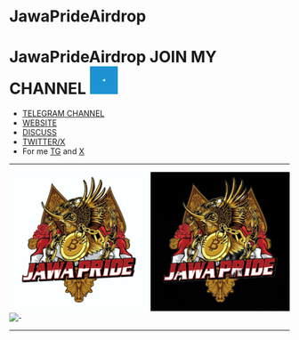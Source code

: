 # JawaPrideAirdrop

# JawaPrideAirdrop JOIN MY CHANNEL <img src="https://github.com/Wawanahayy/Autonomys-Network-/blob/main/telegram.gif" alt="JOIN MY CHANNEL" width="50" height="50">
- [TELEGRAM CHANNEL](https://t.me/AirdropJP_JawaPride)
- [WEBSITE](https://linktr.ee/Jawa_Pride_ID)
- [DISCUSS](https://t.me/AirdropJPdiskusi)
- [TWITTER/X](https://x.com/JAWAPRIDE_ID)
- For me [TG](https://t.me/timplexzz) and [X](https://t.me/timplexzz)
- - - - - - - - -
<img src="https://github.com/Wawanahayy/Autonomys-Network-/blob/main/photo.jpg" alt="-" width="250" height="250"> <img src="https://github.com/Wawanahayy/Autonomys-Network-/blob/main/photo1.jpg" alt="-" width="250" height="250"> <img src="https://github.com/Wawanahayy/Autonomys-Network-/blob/main/2in1.gif" alt="-" width="250" height="250">
- - - - - - - - -

